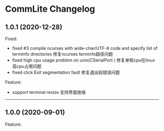 # CommLite Changelog

## 1.0.1 (2020-12-28)

Fixed:
* fixed #3 compile ncurses with wide-char/UTF-8 code and specify list of terminfo directories 修复ncurses terminfo路径问题
* fixed high cpu usage problem on unix(CSerialPort ) 修复单核cpu在linux高cpu占用问题
* fixed click Exit segmentation fault 修复退出段错误问题

Feature:
* support terminal resize 支持界面放缩

---
## 1.0.0 (2020-09-01)



Feature:




